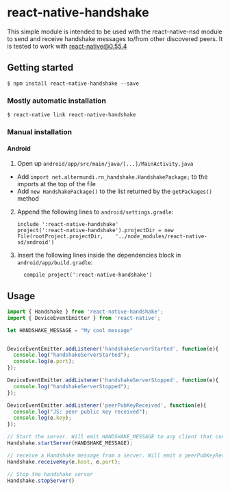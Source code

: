 
# react-native-handshake

This simple module is intended to be used with the react-native-nsd module to send and receive handshake messages to/from other discovered peers.
It is tested to work with react-native@0.55.4

## Getting started

`$ npm install react-native-handshake --save`

### Mostly automatic installation

`$ react-native link react-native-handshake`

### Manual installation

#### Android

1. Open up `android/app/src/main/java/[...]/MainActivity.java`
  - Add `import net.altermundi.rn_handshake.HandshakePackage;` to the imports at the top of the file
  - Add `new HandshakePackage()` to the list returned by the `getPackages()` method
2. Append the following lines to `android/settings.gradle`:
  	```
  	include ':react-native-handshake'
  	project(':react-native-handshake').projectDir = new File(rootProject.projectDir, 	'../node_modules/react-native-sd/android')
  	```
3. Insert the following lines inside the dependencies block in `android/app/build.gradle`:
  	```
      compile project(':react-native-handshake')
  	```


## Usage
```javascript
import { Handshake } from 'react-native-handshake';
import { DeviceEventEmitter } from 'react-native';

let HANDSHAKE_MESSAGE = "My cool message"


DeviceEventEmitter.addListener('handshakeServerStarted', function(e){
  console.log("handshakeServerStarted");
  console.log(e.port);
});

DeviceEventEmitter.addListener('handshakeServerStopped', function(e){
  console.log("handshakeServerStopped");
});

DeviceEventEmitter.addListener('peerPubKeyReceived', function(e){
  console.log("JS: peer public key received");
  console.log(e.key);
});

// Start the server. Will emit HANDSHAKE_MESSAGE to any client that connects 
Handshake.startServer(HANDSHAKE_MESSAGE);

// receive a Handshake message from a server. Will emit a peerPubKeyReceived event with the key.
Handshake.receiveKey(e.host, e.port);

// Stop the handshake server
Handshake.stopServer()

```
  
